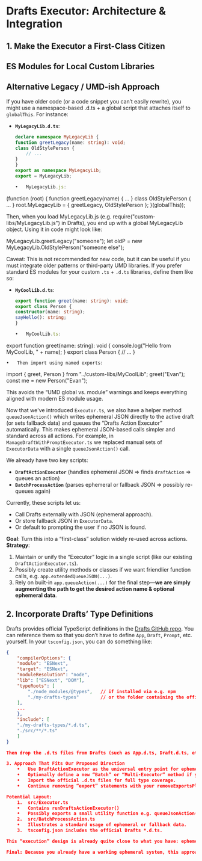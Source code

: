 # Drafts Executor: Architecture & Integration

## 1. Make the Executor a First-Class Citizen

## ES Modules for Local Custom Libraries

## Alternative Legacy / UMD-ish Approach
If you have older code (or a code snippet you can’t easily rewrite), you might use a namespace-based .d.ts + a global script that attaches itself to `globalThis`. For instance:

- **`MyLegacyLib.d.ts`**:
	```ts
	declare namespace MyLegacyLib {
	function greetLegacy(name: string): void;
	class OldStylePerson {
		// ...
	}
	}
	export as namespace MyLegacyLib;
	export = MyLegacyLib;

	•	MyLegacyLib.js:

(function (root) {
	function greetLegacy(name) { ... }
	class OldStylePerson { ... }
	root.MyLegacyLib = { greetLegacy, OldStylePerson };
}(globalThis));



Then, when you load MyLegacyLib.js (e.g. require("custom-libs/MyLegacyLib.js") in Drafts), you end up with a global MyLegacyLib object. Using it in code might look like:

MyLegacyLib.greetLegacy("someone");
let oldP = new MyLegacyLib.OldStylePerson("someone else");

Caveat: This is not recommended for new code, but it can be useful if you must integrate older patterns or third-party UMD libraries.
If you prefer standard ES modules for your custom `.ts` + `.d.ts` libraries, define them like so:

- **`MyCoolLib.d.ts`**:
	```ts
	export function greet(name: string): void;
	export class Person {
	constructor(name: string);
	sayHello(): string;
	}

	•	MyCoolLib.ts:

export function greet(name: string): void {
	console.log("Hello from MyCoolLib, " + name);
}
export class Person {
	// ...
}


	•	Then import using named exports:

import { greet, Person } from "../custom-libs/MyCoolLib";
greet("Evan");
const me = new Person("Evan");



This avoids the “UMD global vs. module” warnings and keeps everything aligned with modern ES module usage.

Now that we've introduced `Executor.ts`, we also have a helper method `queueJsonAction()` which writes ephemeral JSON directly to the active draft (or sets fallback data) and queues the “Drafts Action Executor” automatically. This makes ephemeral JSON-based calls simpler and standard across all actions. For example, in `ManageDraftWithPromptExecutor.ts` we replaced manual sets of `ExecutorData` with a single `queueJsonAction()` call.

We already have two key scripts:

- **`DraftActionExecutor`** (handles ephemeral JSON => finds `draftAction` => queues an action)
- **`BatchProcessAction`** (parses ephemeral or fallback JSON => possibly re-queues again)

Currently, these scripts let us:
- Call Drafts externally with JSON (ephemeral approach).
- Or store fallback JSON in `ExecutorData`.
- Or default to prompting the user if no JSON is found.

**Goal**: Turn this into a “first-class” solution widely re-used across actions.
**Strategy**:
1. Maintain or unify the “Executor” logic in a single script (like our existing `DraftActionExecutor.ts`).
2. Possibly create utility methods or classes if we want friendlier function calls, e.g. `app.extendedQueueJSON(...)`.
3. Rely on built-in `app.queueAction(...)` for the final step—**we are simply augmenting the path to get the desired action name & optional ephemeral data**.

## 2. Incorporate Drafts’ Type Definitions

Drafts provides official TypeScript definitions in the [Drafts GitHub repo](https://github.com/agiletortoise/drafts-script-reference). You can reference them so that you don’t have to define `App`, `Draft`, `Prompt`, etc. yourself. In your `tsconfig.json`, you can do something like:

```json
{
	"compilerOptions": {
	"module": "ESNext",
	"target": "ESNext",
	"moduleResolution": "node",
	"lib": ["ESNext", "DOM"],
	"typeRoots": [
		"./node_modules/@types",   // if installed via e.g. npm
		"./my-drafts-types"        // or the folder containing the official .d.ts
	],
	...
	},
	"include": [
	"./my-drafts-types/*.d.ts",
	"./src/**/*.ts"
	]
}

Then drop the .d.ts files from Drafts (such as App.d.ts, Draft.d.ts, etc.) into that my-drafts-types directory so your TypeScript build can see and use them. Now your code can refer to declare var app: App;, etc. without having to re-declare them in your own definitions.

3. Approach That Fits Our Proposed Direction
	•	Use DraftActionExecutor as the universal entry point for ephemeral JSON.
	•	Optionally define a new “Batch” or “Multi-Executor” method if you want advanced chaining.
	•	Import the official .d.ts files for full type coverage.
	•	Continue removing “export” statements with your removeExportsPlugin, since Drafts can’t handle them in the final script.

Potential Layout:
	1.	src/Executor.ts
	•	Contains runDraftsActionExecutor()
	•	Possibly exports a small utility function e.g. queueJsonAction(jsonData: any) that internally sets ephemeral content, etc.
	2.	src/BatchProcessAction.ts
	•	Illustrates a standard usage of ephemeral or fallback data.
	3.	tsconfig.json includes the official Drafts *.d.ts.

This “execution” design is already quite close to what you have: ephemeral JSON => parse => queue => done. By incorporating the official types, your code is recognized by TypeScript with minimal duplication.

Final: Because you already have a working ephemeral system, this approach simply organizes it better, merges official type definitions, and ensures everything is typed. That makes the Executor pattern truly “first-class” for your entire repo.